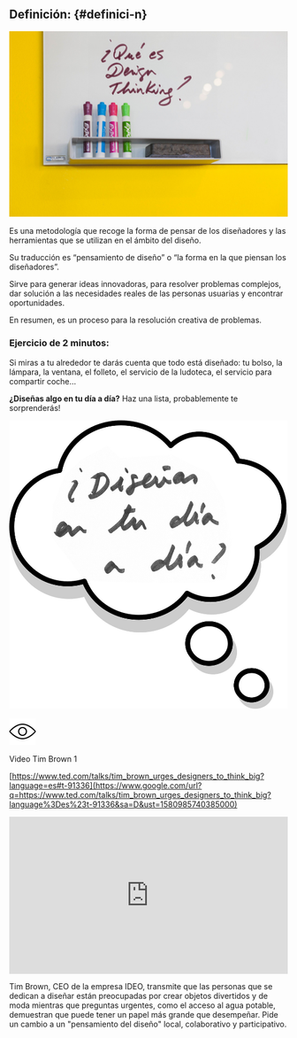 ## Definición: {#definici-n}

![](/images/image32.jpg)

Es una metodología que recoge la forma de pensar de los diseñadores y las herramientas que se utilizan en el ámbito del diseño.

Su traducción es “pensamiento de diseño” o “la forma en la que piensan los diseñadores”.

Sirve para generar ideas innovadoras, para resolver problemas complejos, dar solución a las necesidades reales de las personas usuarias y encontrar oportunidades.

En resumen, es un proceso para la resolución creativa de problemas.

### Ejercicio de 2 minutos:

Si miras a tu alrededor te darás cuenta que todo está diseñado: tu bolso, la lámpara, la ventana, el folleto, el servicio de la ludoteca, el servicio para compartir coche…

**¿Diseñas algo en tu día a día?** Haz una lista, probablemente te sorprenderás!

  ![](/images/image38.jpg)
  

![](/images/image2.png)

Video Tim Brown 1

[https://www.ted.com/talks/tim_brown_urges_designers_to_think_big?language=es#t-91336](https://www.google.com/url?q=https://www.ted.com/talks/tim_brown_urges_designers_to_think_big?language%3Des%23t-91336&sa=D&ust=1580985740385000)

<div style="max-width:854px"><div style="position:relative;height:0;padding-bottom:56.25%"><iframe src="https://embed.ted.com/talks/lang/es/tim_brown_designers_think_big" width="854" height="480" style="position:absolute;left:0;top:0;width:100%;height:100%" frameborder="0" scrolling="no" allowfullscreen></iframe></div></div>

Tim Brown, CEO de la empresa IDEO, transmite que las personas que se dedican a diseñar están preocupadas por crear objetos divertidos y de moda mientras que preguntas urgentes, como el acceso al agua potable, demuestran que puede tener un papel más grande que desempeñar. Pide un cambio a un &quot;pensamiento del diseño&quot; local, colaborativo y participativo.